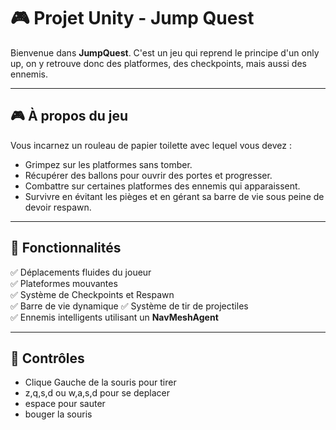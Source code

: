 # 🎮 Projet Unity - Jump Quest

Bienvenue dans **JumpQuest**. C'est un jeu qui reprend le principe d'un only up, on y retrouve donc des platformes, des checkpoints, mais aussi des ennemis.

---

## 🎮 **À propos du jeu**
Vous incarnez un rouleau de papier toilette avec lequel vous devez :
- Grimpez sur les platformes sans tomber.
- Récupérer des ballons pour ouvrir des portes et progresser.
- Combattre sur certaines platformes des ennemis qui apparaissent.
- Survivre en évitant les pièges et en gérant sa barre de vie sous peine de devoir respawn.

---

## 🚀 **Fonctionnalités**
✅ Déplacements fluides du joueur  
✅ Plateformes mouvantes  
✅ Système de Checkpoints et Respawn  
✅ Barre de vie dynamique
✅ Système de tir de projectiles  
✅ Ennemis intelligents utilisant un **NavMeshAgent**  

---

## 🚀 **Contrôles**
- Clique Gauche de la souris pour tirer
- z,q,s,d ou w,a,s,d pour se deplacer
- espace pour sauter
- bouger la souris

